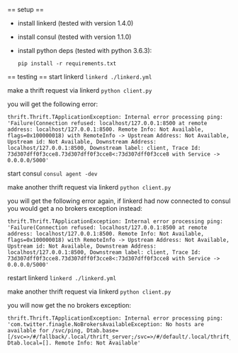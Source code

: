 == setup ==
- install linkerd (tested with version 1.4.0)
- install consul (tested with version 1.1.0)
- install python deps (tested with python 3.6.3):
  
  `pip install -r requirements.txt`

== testing ==
start linkerd
`linkerd ./linkerd.yml`

make a thrift request via linkerd
`python client.py`

you will get the following error:
```
thrift.Thrift.TApplicationException: Internal error processing ping: 'Failure(Connection refused: localhost/127.0.0.1:8500 at remote address: localhost/127.0.0.1:8500. Remote Info: Not Available, flags=0x100000018) with RemoteInfo -> Upstream Address: Not Available, Upstream id: Not Available, Downstream Address: localhost/127.0.0.1:8500, Downstream label: client, Trace Id: 73d307dff0f3cce8.73d307dff0f3cce8<:73d307dff0f3cce8 with Service -> 0.0.0.0/5000'
```

start consul
`consul agent -dev`

make another thrift request via linkerd
`python client.py`

you will get the following error again, if linkerd had now connected to consul you would get a no brokers exception instead:
```
thrift.Thrift.TApplicationException: Internal error processing ping: 'Failure(Connection refused: localhost/127.0.0.1:8500 at remote address: localhost/127.0.0.1:8500. Remote Info: Not Available, flags=0x100000018) with RemoteInfo -> Upstream Address: Not Available, Upstream id: Not Available, Downstream Address: localhost/127.0.0.1:8500, Downstream label: client, Trace Id: 73d307dff0f3cce8.73d307dff0f3cce8<:73d307dff0f3cce8 with Service -> 0.0.0.0/5000'
```

restart linkerd
`linkerd ./linkerd.yml`

make another thrift request via linkerd
`python client.py`

you will now get the no brokers exception:
```
thrift.Thrift.TApplicationException: Internal error processing ping: 'com.twitter.finagle.NoBrokersAvailableException: No hosts are available for /svc/ping, Dtab.base=[/svc=>/#/fallback/.local/thrift_server;/svc=>/#/default/.local/thrift_server], Dtab.local=[]. Remote Info: Not Available'
```




